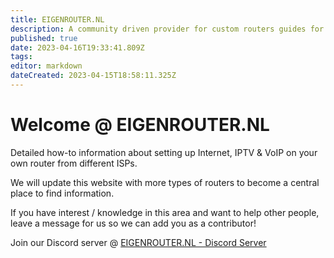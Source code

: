 ```yaml
---
title: EIGENROUTER.NL
description: A community driven provider for custom routers guides for ISP's in the Netherlands
published: true
date: 2023-04-16T19:33:41.809Z
tags: 
editor: markdown
dateCreated: 2023-04-15T18:58:11.325Z
---
```


# Welcome @ EIGENROUTER<area>.NL

Detailed how-to information about setting up Internet, IPTV & VoIP on your own router from different ISPs.

We will update this website with more types of routers to become a central place to find information.

If you have interest / knowledge in this area and want to help other people, leave a message for us so we can add you as a contributor!

Join our Discord server @ [EIGENROUTER.NL - Discord Server](https://discord.gg/jfwsQUgU9e)